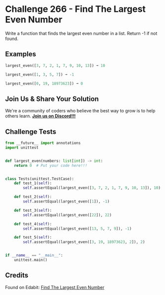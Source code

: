 # Challenge 266 - Find The Largest Even Number

Write a function that finds the largest even number in a list. Return -1 if not found.

## Examples
```python
largest_even([3, 7, 2, 1, 7, 9, 10, 13]) ➞ 10

largest_even([1, 3, 5, 7]) ➞ -1

largest_even([0, 19, 18973623]) ➞ 0
```
## Join Us & Share Your Solution

We're a community of coders who believe the best way to grow is to help others learn. **[Join us on Discord!!!]("https"://discord.gg/sfHykntuGy)**

## Challenge Tests
```python
from __future__ import annotations
import unittest


def largest_even(numbers: list[int]) -> int:
    return 0  # Put your code here!!!


class Tests(unittest.TestCase):
    def test_1(self):
        self.assertEqual(largest_even([3, 7, 2, 1, 7, 9, 10, 13]), 10)

    def test_2(self):
        self.assertEqual(largest_even([1]), -1)

    def test_3(self):
        self.assertEqual(largest_even([22]), 22)

    def test_4(self):
        self.assertEqual(largest_even([13, 5, 7, 9]), -1)

    def test_5(self):
        self.assertEqual(largest_even([3, 19, 18973623, 2]), 2)


if __name__ == "__main__":
    unittest.main()
```
## Credits

Found on Edabit: [Find The Largest Even Number](https://edabit.com/challenge/ksZrMdraPqHjvbaE6)
